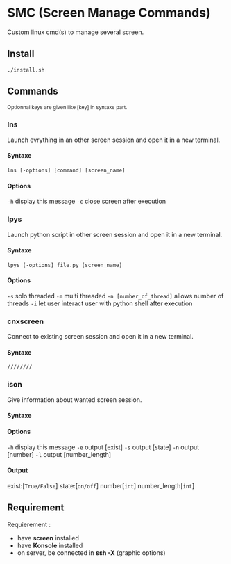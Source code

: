 # SMC (Screen Manage Commands)
Custom linux cmd(s) to manage several screen.

## Install

```
./install.sh
```

## Commands

<sup>
Optionnal keys are given like [key] in syntaxe part.
</sup>

### lns
Launch evrything in an other screen session and open it in a new terminal.

#### Syntaxe

```
lns [-options] [command] [screen_name]
```

#### Options

```-h```      display this message
```-c```      close screen after execution

### lpys
Launch python script in other screen session and open it in a new terminal.

#### Syntaxe

```
lpys [-options] file.py [screen_name]
```

#### Options 

```-s```      solo threaded
```-m```      multi threaded
```-n [number_of_thread]``` allows number of threads
```-i```      let user interact user with python shell after execution
        
### cnxscreen
Connect to existing screen session and open it in a new terminal.

#### Syntaxe

```
//////// 
```

### ison
Give information about wanted screen session.

#### Syntaxe

#### Options

```-h```      display this message
```-e```      output [exist]
```-s```      output [state]
```-n```      output [number]
```-l```      output [number_length]

#### Output 

exist:[```True/False```] state:[```on/off```] number[```int```] number_length[```int```]

## Requirement

Requierement :
- have **screen** installed
- have **Konsole** installed
- on server, be connected in **ssh -X** (graphic options)

